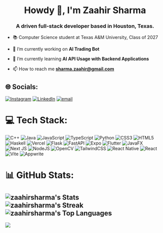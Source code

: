 <h1 align="center">Howdy 👋, I'm Zaahir Sharma</h1>
<h3 align="center">A driven full-stack developer based in Houston, Texas.</h3>

- 📚 Computer Science student at Texas A&M University, Class of 2027

- 🔭 I’m currently working on **AI Trading Bot**

- 🌱 I’m currently learning **AI API Usage with Backend Applications**

- 📫 How to reach me **sharma.zaahir@gmail.com**


## 🌐 Socials:
[![Instagram](https://img.shields.io/badge/Instagram-%23E4405F.svg?logo=Instagram&logoColor=white)](https://instagram.com/zaahir_918) [![LinkedIn](https://img.shields.io/badge/LinkedIn-%230077B5.svg?logo=linkedin&logoColor=white)](https://linkedin.com/in/zaahir-sharma) [![email](https://img.shields.io/badge/Email-D14836?logo=gmail&logoColor=white)](mailto:sharma.zaahir@gmail.com) 

# 💻 Tech Stack:
![C++](https://img.shields.io/badge/c++-%2300599C.svg?style=for-the-badge&logo=c%2B%2B&logoColor=white) ![Java](https://img.shields.io/badge/java-%23ED8B00.svg?style=for-the-badge&logo=openjdk&logoColor=white) ![JavaScript](https://img.shields.io/badge/javascript-%23323330.svg?style=for-the-badge&logo=javascript&logoColor=%23F7DF1E) ![TypeScript](https://img.shields.io/badge/typescript-%23007ACC.svg?style=for-the-badge&logo=typescript&logoColor=white) ![Python](https://img.shields.io/badge/python-3670A0?style=for-the-badge&logo=python&logoColor=ffdd54) ![CSS3](https://img.shields.io/badge/css3-%231572B6.svg?style=for-the-badge&logo=css3&logoColor=white) ![HTML5](https://img.shields.io/badge/html5-%23E34F26.svg?style=for-the-badge&logo=html5&logoColor=white) ![Haskell](https://img.shields.io/badge/Haskell-5e5086?style=for-the-badge&logo=haskell&logoColor=white) ![Vercel](https://img.shields.io/badge/vercel-%23000000.svg?style=for-the-badge&logo=vercel&logoColor=white) ![Flask](https://img.shields.io/badge/flask-%23000.svg?style=for-the-badge&logo=flask&logoColor=white) ![FastAPI](https://img.shields.io/badge/FastAPI-005571?style=for-the-badge&logo=fastapi) ![Expo](https://img.shields.io/badge/expo-1C1E24?style=for-the-badge&logo=expo&logoColor=#D04A37) ![Flutter](https://img.shields.io/badge/Flutter-%2302569B.svg?style=for-the-badge&logo=Flutter&logoColor=white) ![JavaFX](https://img.shields.io/badge/javafx-%23FF0000.svg?style=for-the-badge&logo=javafx&logoColor=white) ![Next JS](https://img.shields.io/badge/Next-black?style=for-the-badge&logo=next.js&logoColor=white) ![NodeJS](https://img.shields.io/badge/node.js-6DA55F?style=for-the-badge&logo=node.js&logoColor=white) ![OpenCV](https://img.shields.io/badge/opencv-%23white.svg?style=for-the-badge&logo=opencv&logoColor=white) ![TailwindCSS](https://img.shields.io/badge/tailwindcss-%2338B2AC.svg?style=for-the-badge&logo=tailwind-css&logoColor=white) ![React Native](https://img.shields.io/badge/react_native-%2320232a.svg?style=for-the-badge&logo=react&logoColor=%2361DAFB) ![React](https://img.shields.io/badge/react-%2320232a.svg?style=for-the-badge&logo=react&logoColor=%2361DAFB) ![Vite](https://img.shields.io/badge/vite-%23646CFF.svg?style=for-the-badge&logo=vite&logoColor=white) ![Appwrite](https://img.shields.io/badge/Appwrite-%23FD366E.svg?style=for-the-badge&logo=appwrite&logoColor=white)
# 📊 GitHub Stats:
![zaahirsharma's Stats](https://github-readme-stats.vercel.app/api?username=zaahirsharma&theme=great-gatsby&show_icons=true&hide_border=false&count_private=true) </br>
![zaahirsharma's Streak](https://github-readme-streak-stats.herokuapp.com/?user=zaahirsharma&theme=great-gatsby&hide_border=false) </br>
![zaahirsharma's Top Languages](https://github-readme-stats.vercel.app/api/top-langs/?username=zaahirsharma&theme=great-gatsby&show_icons=true&hide_border=false&layout=compact)
---
[![](https://visitcount.itsvg.in/api?id=zaahirsharma&icon=3&color=7)](https://visitcount.itsvg.in)

<!-- Proudly created with GPRM ( https://gprm.itsvg.in ) -->
